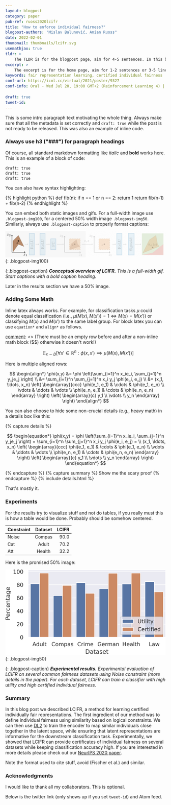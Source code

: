 ```yaml
---
layout: blogpost
category: paper
pub-ref: ruoss2020lcifr
title: "How to enforce individual fairness?"
blogpost-authors: "Mislav Balunović, Anian Ruoss" 
date: 2022-02-01
thumbnail: thumbnails/lcifr.svg
usemathjax: true
tldr: >
    The TLDR is for the blogpost page, aim for 4-5 sentences. In this blog post we discuss LCIFR, a method for learning fair representations with provable certificates of individual fairness. Fair representations allow data owners to pre-process their data so that they can guarantee fairness of any downstream task using this data. The key idea is to use a form of adversarial training to search for counter-examples to the individual fairness condition, and then use these examples to improve the representations. Our results show that classifiers trained using LCIFR representations have high certified individual fairness, while also achieving high utility.
excerpt: >
    The excerpt is for the home page, aim for 1-2 sentences or 3-5 lines on the homepage. LCIFR is a method for training fair representations with provable certificates of individual fairness.
keywords: fair representation learning, certified individual fairness
conf-url: https://icml.cc/virtual/2021/poster/9327
conf-info: Oral - Wed Jul 20, 19:00 GMT+2 (Reinforcement Learning 4) | Poster - Tue Jul 20, 18:00 GMT+2 (Poster Session 1)

draft: true
tweet-id:
---
```


This is some intro paragraph text motivating the whole thing. Always make sure that all the metadata is set correctly and `draft: true` while the post is not ready to be released. This was also an example of inline code.

[comment]: <> (This is how to write comments.)

### Always use h3 ("###") for paragraph headings

Of course, all standard markdown formatting like *italic* and **bold** works here. This is an example of a block of code:

    draft: true	  
    draft: true	  
    draft: true

You can also have syntax highlighting:

{% highlight python %}
def fib(n):
  if n == 1 or n == 2:
  	 return 1
  return fib(n-1) + fib(n-2)
{% endhighlight %}

You can embed both static images and gifs. For a full-width image use `.blogpost-img100`, for a centered 50% width image `.blogpost-img50`. Similarly, always use `.blogpost-caption` to properly format captions:

![Alt Text](/assets/blog/lcifr/lcifr_overview.gif){: .blogpost-img100}

{:.blogpost-caption}
***Conceptual overview of LCIFR.** This is a full-width gif. Start captions with a bold caption heading.*

Later in the results section we have a 50% image.

### Adding Some Math

Inline latex always works. For example, for classification tasks $\mu$ could denote equal classification (i.e., $\mu(M(x), M(x')) = 1 \iff M(x) = M(x')$) or classifying $M(x)$ and $M(x')$ to the same label group. For block latex you can use `equation*` and `align*` as follows.

[comment]: <> (There must be an empty row before and after a non-inline math block ($$) otherwise it doesn't work!) 

$$
\begin{equation*}
    \quad \mathbb{E}_{x \sim D} \left[
        \forall x' \in \mathbb{R}^n : \phi(x, x') \implies \mu(M(x), M(x'))
    \right]
\end{equation*}
$$

Here is multiple aligned rows:

$$
\begin{align*}
   \phi(x,y) &= \phi \left(\sum_{i=1}^n x_ie_i, \sum_{j=1}^n y_je_j \right) \\
  &= \sum_{i=1}^n \sum_{j=1}^n x_i y_j \phi(e_i, e_j) \\ 
  &= (x_1, \ldots, x_n) \left( \begin{array}{ccc}
      \phi(e_1, e_1) & \cdots & \phi(e_1, e_n) \\
      \vdots & \ddots & \vdots \\
      \phi(e_n, e_1) & \cdots & \phi(e_n, e_n)
    \end{array} \right)
  \left( \begin{array}{c}
      y_1 \\
      \vdots \\
      y_n
    \end{array} \right)
\end{align*}
$$

You can also choose to hide some non-crucial details (e.g., heavy math) in a details box like this:

{% capture details %}

$$
\begin{equation*}
  \phi(x,y) = \phi \left(\sum_{i=1}^n x_ie_i, \sum_{j=1}^n y_je_j \right)
  = \sum_{i=1}^n \sum_{j=1}^n x_i y_j \phi(e_i, e_j) = \\
   (x_1, \ldots, x_n) \left( \begin{array}{ccc}
      \phi(e_1, e_1) & \cdots & \phi(e_1, e_n) \\
      \vdots & \ddots & \vdots \\
      \phi(e_n, e_1) & \cdots & \phi(e_n, e_n)
    \end{array} \right)
  \left( \begin{array}{c}
      y_1 \\
      \vdots \\
      y_n
    \end{array} \right)
\end{equation*}
$$

{% endcapture %}
{% capture summary %}
Show me the scary proof
{% endcapture %} {% include details.html %}

That's mostly it.

### Experiments

For the results try to visualize stuff and not do tables, if you really must this is how a table would be done. Probably should be somehow centered.

| Constraint   |      Dataset      |  LCIFR |
|----------|:-------------:|------:|
| Noise |  Compas | 90.0 |
| Cat |    Adult   |   70.2 |
| Att | Health |    32.2 |

Here is the promised 50% image:

![Alt Text](/assets/blog/lcifr/lcifr_results.svg){: .blogpost-img50}

{: .blogpost-caption}
***Experimental results.** Experimental evaluation of LCIFR on several common fairness datasets using Noise constraint (more details in the paper). For each dataset, LCIFR can train a classifier with high utility and high certified individual fairness.*

### Summary

In this blog post we described LCIFR, a method for learning certified individually fair representations.
The first ingredient of our method was to define individual fairness using similarity based on logical constraints.
We can then use [DL2](https://www.sri.inf.ethz.ch/publications/fischer2019dl2) to train the encoder to map similar individuals close together in the latent space, while ensuring that latent representations are informative for the downstream classification task.
Experimentally, we showed that LCIFR can provide certificates of individual fairness on several datasets while keeping classification accuracy high.
If you are interested in more details please check out our [NeurIPS 2020 paper](https://arxiv.org/abs/2002.10312).

Note the format used to cite stuff, avoid (Fischer et al.) and similar.

### Acknowledgments

I would like to thank all my collaborators. This is optional.

Below is the twitter link (only shows up if you set `tweet-id`) and Atom feed.
